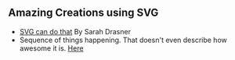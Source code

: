 ## Amazing Creations using SVG

* [SVG can do that](http://slides.com/sdrasner/svg-can-do-that/#/) By Sarah Drasner
* Sequence of things happening. That doesn't even describe how awesome it is. [Here](https://codepen.io/sdras/full/NqYGZvhttps://codepen.io/sdras/full/NqYGZv)

